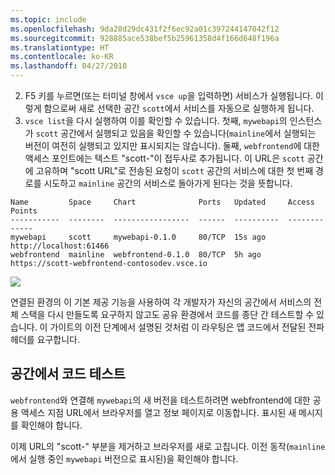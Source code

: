 ```yaml
---
ms.topic: include
ms.openlocfilehash: 9da28d29dc431f2f6ec92a01c397244147042f12
ms.sourcegitcommit: 928885ace538bef5b25961358d4f166d648f196a
ms.translationtype: HT
ms.contentlocale: ko-KR
ms.lasthandoff: 04/27/2018
---
```

2. F5 키를 누르면(또는 터미널 창에서 `vsce up`을 입력하면) 서비스가 실행됩니다. 이렇게 함으로써 새로 선택한 공간 `scott`에서 서비스를 자동으로 실행하게 됩니다. 
1. `vsce list`을 다시 실행하여 이를 확인할 수 있습니다. 첫째, `mywebapi`의 인스턴스가 `scott` 공간에서 실행되고 있음을 확인할 수 있습니다(`mainline`에서 실행되는 버전이 여전히 실행되고 있지만 표시되지는 않습니다). 둘째, `webfrontend`에 대한 액세스 포인트에는 텍스트 "scott-"이 접두사로 추가됩니다. 이 URL은 `scott` 공간에 고유하며 "scott URL"로 전송된 요청이 `scott` 공간의 서비스에 대한 첫 번째 경로를 시도하고 `mainline` 공간의 서비스로 돌아가게 된다는 것을 뜻합니다.

```
Name         Space     Chart              Ports   Updated     Access Points
-----------  --------  -----------------  ------  ----------  -------------
mywebapi     scott     mywebapi-0.1.0     80/TCP  15s ago     http://localhost:61466
webfrontend  mainline  webfrontend-0.1.0  80/TCP  5h ago      https://scott-webfrontend-contosodev.vsce.io
```

![](../media/space-routing.png)

연결된 환경의 이 기본 제공 기능을 사용하여 각 개발자가 자신의 공간에서 서비스의 전체 스택을 다시 만들도록 요구하지 않고도 공유 환경에서 코드를 종단 간 테스트할 수 있습니다. 이 가이트의 이전 단계에서 설명된 것처럼 이 라우팅은 앱 코드에서 전달된 전파 헤더를 요구합니다.

## <a name="test-code-in-a-space"></a>공간에서 코드 테스트
`webfrontend`와 연결해 `mywebapi`의 새 버전을 테스트하려면 webfrontend에 대한 공용 액세스 지점 URL에서 브라우저를 열고 정보 페이지로 이동합니다. 표시된 새 메시지를 확인해야 합니다.

이제 URL의 "scott-" 부분을 제거하고 브라우저를 새로 고칩니다. 이전 동작(`mainline`에서 실행 중인 `mywebapi` 버전으로 표시된)을 확인해야 합니다.